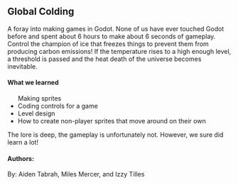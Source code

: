 ## Global Colding
A foray into making games in Godot. None of us have ever touched Godot before and spent about 6 hours to make about 6 seconds of gameplay.
Control the champion of ice that freezes things to prevent them from producing carbon emissions!
If the temperature rises to a high enough level, a threshold is passed and the heat death of the universe becomes inevitable.

#### What we learned
<ul>
  <lil>Making sprites</lil>
  <li>Coding controls for a game</li>
  <li>Level design</li>
  <li>How to create non-player sprites that move around on their own</li>
</ul>
The lore is deep, the gameplay is unfortunately not.
However, we sure did learn a lot!


#### Authors:
By: Aiden Tabrah, Miles Mercer, and Izzy Tilles
